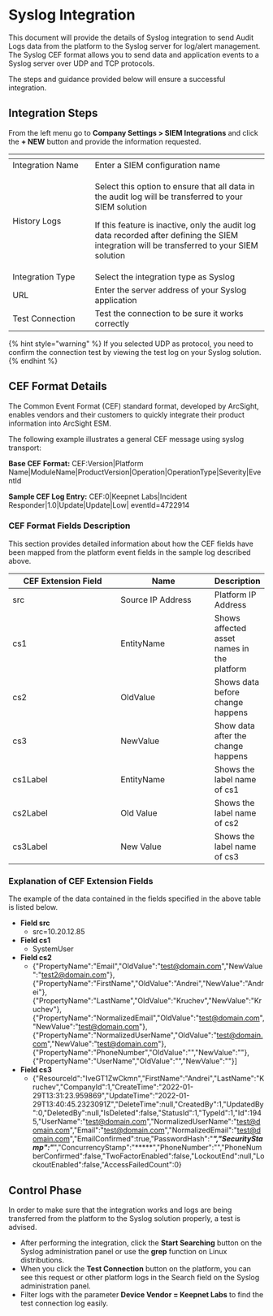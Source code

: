 # Syslog Integration

This document will provide the details of Syslog integration to send Audit Logs data from the platform to the Syslog server for log/alert management. The Syslog CEF format allows you to send data and application events to a Syslog server over UDP and TCP protocols.

The steps and guidance provided below will ensure a successful integration.

## Integration Steps

From the left menu go to **Company Settings > SIEM Integrations** and click the **+ NEW** button and provide the information requested.

<table><thead><tr><th width="146"></th><th></th></tr></thead><tbody><tr><td>Integration Name</td><td>Enter a SIEM configuration name</td></tr><tr><td>History Logs</td><td><p>Select this option to ensure that all data in the audit log will be transferred to your SIEM solution<br></p><p>If this feature is inactive, only the audit log data recorded after defining the SIEM integration will be transferred to your SIEM solution</p></td></tr><tr><td>Integration Type</td><td>Select the integration type as Syslog</td></tr><tr><td>URL</td><td>Enter the server address of your Syslog application</td></tr><tr><td>Test Connection</td><td>Test the connection to be sure it works correctly</td></tr></tbody></table>

{% hint style="warning" %}
If you selected UDP as protocol, you need to confirm the connection test by viewing the test log on your Syslog solution.
{% endhint %}

## CEF Format Details

The Common Event Format (CEF) standard format, developed by ArcSight, enables vendors and their customers to quickly integrate their product information into ArcSight ESM.

The following example illustrates a general CEF message using syslog transport:

**Base CEF** **Format:** CEF:Version|Platform Name|ModuleName|ProductVersion|Operation|OperationType|Severity|EventId

**Sample CEF Log Entry:** CEF:0|Keepnet Labs|Incident Responder|1.0|Update|Update|Low| eventId=4722914

### CEF Format Fields Description

This section provides detailed information about how the CEF fields have been mapped from the platform event fields in the sample log described above.

<table><thead><tr><th width="200">CEF Extension Field</th><th width="171">Name</th><th>Description</th></tr></thead><tbody><tr><td>src</td><td>Source IP Address</td><td>Platform IP Address</td></tr><tr><td>cs1</td><td>EntityName</td><td>Shows affected asset names in the platform</td></tr><tr><td>cs2</td><td>OldValue</td><td>Shows data before change happens</td></tr><tr><td>cs3</td><td>NewValue</td><td>Show data after the change happens</td></tr><tr><td>cs1Label</td><td>EntityName</td><td>Shows the label name of cs1</td></tr><tr><td>cs2Label</td><td>Old Value</td><td>Shows the label name of cs2</td></tr><tr><td>cs3Label</td><td>New Value</td><td>Shows the label name of cs3</td></tr></tbody></table>

### Explanation of CEF Extension Fields

The example of the data contained in the fields specified in the above table is listed below.

* **Field src**
  * src=10.20.12.85
* **Field cs1**
  * SystemUser
* **Field cs2**
  * {"PropertyName":"Email","OldValue":"test@domain.com","NewValue":"test2@domain.com"},{"PropertyName":"FirstName","OldValue":"Andrei","NewValue":"Andrei"},{"PropertyName":"LastName","OldValue":"Kruchev","NewValue":"Kruchev"},{"PropertyName":"NormalizedEmail","OldValue":"test@domain.com","NewValue":"test@domain.com"},{"PropertyName":"NormalizedUserName","OldValue":"test@domain.com","NewValue":"test@domain.com"},{"PropertyName":"PhoneNumber","OldValue":"","NewValue":""},{"PropertyName":"UserName","OldValue":"","NewValue":""}]
* **Field cs3**
  * {"ResourceId":"lveGT1ZwCkmn","FirstName":"Andrei","LastName":"Kruchev","CompanyId":1,"CreateTime":"2022-01-29T13:31:23.959869","UpdateTime":"2022-01-29T13:40:45.2323091Z","DeleteTime":null,"CreatedBy":1,"UpdatedBy":0,"DeletedBy":null,"IsDeleted":false,"StatusId":1,"TypeId":1,"Id":1945,"UserName":"test@domain.com","NormalizedUserName":"test@domain.com","Email":"test@domain.com","NormalizedEmail":"test@domain.com","EmailConfirmed":true,"PasswordHash":"_**","SecurityStamp":"**_","ConcurrencyStamp":"\*\*\*\*\*","PhoneNumber":"","PhoneNumberConfirmed":false,"TwoFactorEnabled":false,"LockoutEnd":null,"LockoutEnabled":false,"AccessFailedCount":0}

## Control Phase

In order to make sure that the integration works and logs are being transferred from the platform to the Syslog solution properly, a test is advised.

* After performing the integration, click the **Start Searching** button on the Syslog administration panel or use the **grep** function on Linux distributions.
* When you click the **Test Connection** button on the platform, you can see this request or other platform logs in the Search field on the Syslog administration panel.
* Filter logs with the parameter **Device Vendor = Keepnet Labs** to find the test connection log easily.
